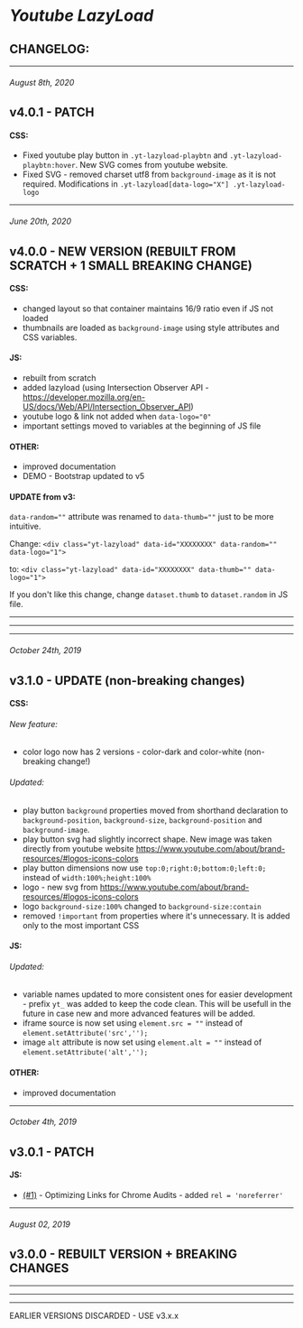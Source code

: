 # *Youtube LazyLoad*
## CHANGELOG:


********************************************************************************
###### August 8th, 2020
## v4.0.1 - PATCH

#### CSS:
- Fixed youtube play button in `.yt-lazyload-playbtn` and `.yt-lazyload-playbtn:hover`. New SVG comes from youtube website.
- Fixed SVG - removed charset utf8 from `background-image` as it is not required. Modifications in `.yt-lazyload[data-logo="X"] .yt-lazyload-logo`


********************************************************************************
###### June 20th, 2020
## v4.0.0 - NEW VERSION (REBUILT FROM SCRATCH + 1 SMALL BREAKING CHANGE)

#### CSS:
- changed layout so that container maintains 16/9 ratio even if JS not loaded
- thumbnails are loaded as `background-image` using style attributes and CSS variables.

#### JS:
- rebuilt from scratch
- added lazyload (using Intersection Observer API - https://developer.mozilla.org/en-US/docs/Web/API/Intersection_Observer_API)
- youtube logo & link not added when `data-logo="0"`
- important settings moved to variables at the beginning of JS file

#### OTHER:
- improved documentation
- DEMO - Bootstrap updated to v5

#### UPDATE from v3:
`data-random=""` attribute was renamed to `data-thumb=""` just to be more intuitive.

Change: `<div class="yt-lazyload" data-id="XXXXXXXX" data-random="" data-logo="1">`

to: `<div class="yt-lazyload" data-id="XXXXXXXX" data-thumb="" data-logo="1">`

If you don't like this change, change `dataset.thumb` to `dataset.random` in JS file.


********************************************************************************
********************************************************************************
********************************************************************************
###### October 24th, 2019
## v3.1.0 - UPDATE (non-breaking changes)

#### CSS:

###### New feature:
- color logo now has 2 versions - color-dark and color-white (non-breaking change!)

###### Updated:
- play button `background` properties moved from shorthand declaration to `background-position`, `background-size`, `background-position` and `background-image`.
- play button svg had slightly incorrect shape. New image was taken directly from youtube website https://www.youtube.com/about/brand-resources/#logos-icons-colors
- play button dimensions now use `top:0;right:0;bottom:0;left:0;` instead of `width:100%;height:100%`
- logo - new svg from https://www.youtube.com/about/brand-resources/#logos-icons-colors
- logo `background-size:100%` changed to `background-size:contain`
- removed `!important` from properties where it's unnecessary. It is added only to the most important CSS


#### JS:

###### Updated:
- variable names updated to more consistent ones for easier development - prefix `yt_` was added to keep the code clean. This will be usefull in the future in case new and more advanced features will be added.
- iframe source is now set using `element.src = ""` instead of `element.setAttribute('src','');`
- image `alt` attribute is now set using `element.alt = ""` instead of `element.setAttribute('alt','');`


#### OTHER:
- improved documentation


********************************************************************************
###### October 4th, 2019
## v3.0.1 - PATCH

#### JS:
- [(#1)](https://github.com/the-muda-organization/youtube-lazyload/issues/1) - Optimizing Links for Chrome Audits - added `rel = 'noreferrer'`


********************************************************************************
###### August 02, 2019
## v3.0.0 - REBUILT VERSION + BREAKING CHANGES


********************************************************************************
********************************************************************************
********************************************************************************
EARLIER VERSIONS DISCARDED - USE v3.x.x

